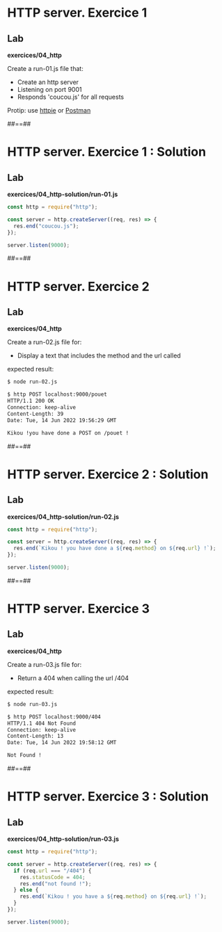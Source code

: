 <!-- .slide: class="exercice" -->

# HTTP server. Exercice 1

## Lab

<b>exercices/04_http</b>

Create a run-01.js file that:

- Create an http server
- Listening on port 9001
- Responds 'coucou.js' for all requests

Protip: use [httpie](https://github.com/jkbrzt/httpie) or [Postman](https://www.postman.com/)

##==##

<!-- .slide: class="exercice" -->

# HTTP server. Exercice 1 : Solution

## Lab

<b>exercices/04_http-solution/run-01.js</b>

```javascript
const http = require("http");

const server = http.createServer((req, res) => {
  res.end("coucou.js");
});

server.listen(9000);
```

##==##

<!-- .slide: class="exercice" -->

# HTTP server. Exercice 2

## Lab

<b>exercices/04_http</b>

Create a run-02.js file for:

- Display a text that includes the method and the url called

expected result:

```bash
$ node run-02.js
```

```bash
$ http POST localhost:9000/pouet
HTTP/1.1 200 OK
Connection: keep-alive
Content-Length: 39
Date: Tue, 14 Jun 2022 19:56:29 GMT

Kikou !you have done a POST on /pouet !
```

##==##

<!-- .slide: class="exercice" -->

# HTTP server. Exercice 2 : Solution

## Lab

<b>exercices/04_http-solution/run-02.js</b>

```javascript
const http = require("http");

const server = http.createServer((req, res) => {
  res.end(`Kikou ! you have done a ${req.method} on ${req.url} !`);
});

server.listen(9000);
```

##==##

<!-- .slide: class="exercice" -->

# HTTP server. Exercice 3

## Lab

<b>exercices/04_http</b>

Create a run-03.js file for:

- Return a 404 when calling the url /404

expected result:

```bash
$ node run-03.js
```

```bash
$ http POST localhost:9000/404
HTTP/1.1 404 Not Found
Connection: keep-alive
Content-Length: 13
Date: Tue, 14 Jun 2022 19:58:12 GMT

Not Found !
```

##==##

<!-- .slide: class="exercice" -->

# HTTP server. Exercice 3 : Solution

## Lab

<b>exercices/04_http-solution/run-03.js</b>

```javascript
const http = require("http");

const server = http.createServer((req, res) => {
  if (req.url === "/404") {
    res.statusCode = 404;
    res.end("not found !");
  } else {
    res.end(`Kikou ! you have a ${req.method} on ${req.url} !`);
  }
});

server.listen(9000);
```
